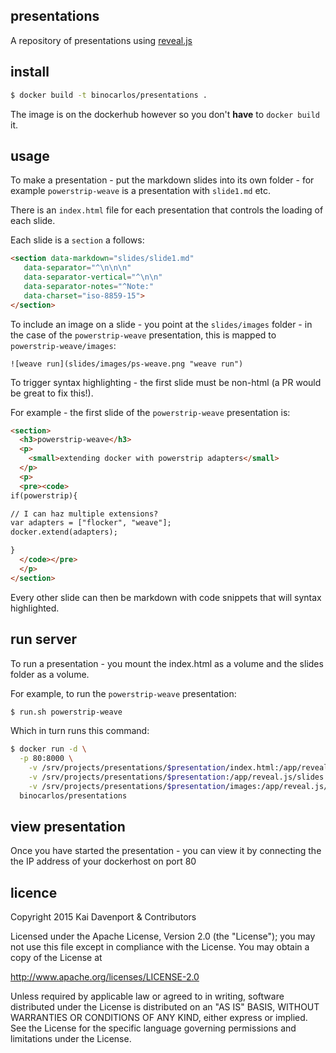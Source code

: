 ## presentations

A repository of presentations using [reveal.js](https://github.com/hakimel/reveal.js/)

## install

```bash
$ docker build -t binocarlos/presentations .
```

The image is on the dockerhub however so you don't **have** to `docker build` it.

## usage

To make a presentation - put the markdown slides into its own folder - for example `powerstrip-weave` is a presentation with `slide1.md` etc.

There is an `index.html` file for each presentation that controls the loading of each slide.

Each slide is a `section` a follows:

```html
<section data-markdown="slides/slide1.md"  
   data-separator="^\n\n\n"  
   data-separator-vertical="^\n\n"  
   data-separator-notes="^Note:"  
   data-charset="iso-8859-15">
</section>
```

To include an image on a slide - you point at the `slides/images` folder - in the case of the `powerstrip-weave` presentation, this is mapped to `powerstrip-weave/images`:

```
![weave run](slides/images/ps-weave.png "weave run")
```

To trigger syntax highlighting - the first slide must be non-html (a PR would be great to fix this!).

For example - the first slide of the `powerstrip-weave` presentation is:

```html
<section>
  <h3>powerstrip-weave</h3>
  <p>
    <small>extending docker with powerstrip adapters</small>
  </p>
  <p>
  <pre><code>
if(powerstrip){

// I can haz multiple extensions?
var adapters = ["flocker", "weave"];
docker.extend(adapters);

}
  </code></pre>
  </p>
</section>
```

Every other slide can then be markdown with code snippets that will syntax highlighted.

## run server

To run a presentation - you mount the index.html as a volume and the slides folder as a volume.

For example, to run the `powerstrip-weave` presentation:


```bash
$ run.sh powerstrip-weave
```

Which in turn runs this command:

```bash
$ docker run -d \
  -p 80:8000 \
    -v /srv/projects/presentations/$presentation/index.html:/app/reveal.js/index.html \
    -v /srv/projects/presentations/$presentation:/app/reveal.js/slides \
    -v /srv/projects/presentations/$presentation/images:/app/reveal.js/images \
  binocarlos/presentations
```

## view presentation

Once you have started the presentation - you can view it by connecting the the IP address of your dockerhost on port 80

## licence

Copyright 2015 Kai Davenport & Contributors

Licensed under the Apache License, Version 2.0 (the "License"); you may not use this file except in compliance with the License.  You may obtain a copy of the License at

   http://www.apache.org/licenses/LICENSE-2.0

Unless required by applicable law or agreed to in writing, software distributed under the License is distributed on an "AS IS" BASIS, WITHOUT WARRANTIES OR CONDITIONS OF ANY KIND, either express or implied.  See the License for the specific language governing permissions and limitations under the License.